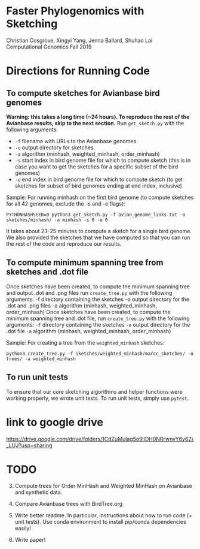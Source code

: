 # Faster Phylogenomics with Sketching
Christian Cosgrove, Xingyi Yang, Jenna Ballard, Shuhao Lai\
Computational Genomics Fall 2019

# Directions for Running Code

## To compute sketches for Avianbase bird genomes
**Warning: this takes a long time (~24 hours). To reproduce the rest of the Avianbase results, skip to the next section.**
Run `get_sketch.py` with the following arguments:
- `-f` filename with URLs to the Avianbase genomes
- `-o` output directory for sketches
- `-a` algorithm (minhash, weighted\_minhash, order\_minhash)
- `-s` start index in bird genome file for which to compute sketch
       (this is in case you want to get the sketches for a specific subset of the bird genomes)
- `-e` end index in bird genome file for which to compute sketch
       (to get sketches for subset of bird genomes ending at end index, inclusive)

Sample: For running minhash on the first bird genome (to compute sketches for all 42 genomes, exclude the -s and -e flags):

`PYTHONHASHSEED=0 python3 get_sketch.py -f avian_genome_links.txt -o sketches/minhash/ -a minhash -s 0 -e 0`

It takes about 23-25 minutes to compute a sketch for a single bird genome. We also provided the sketches that we have computed so that you can run the rest of the code and reproduce our results.

## To compute minimum spanning tree from sketches and  .dot file
Once sketches have been created, to compute the minimum spanning tree and output
    .dot and .png files
run `create_tree.py` with the following arguments:
    -f directory containing the sketches
    -o output directory for the .dot and .png files
    -a algorithm (minhash, weighted_minhash, order_minhash)
Once sketches have been created, to compute the minimum spanning tree and .dot file,
run `create_tree.py` with the following arguments:
    `-f` directory containing the sketches
    `-o` output directory for the .dot file
    `-a` algorithm (minhash, weighted_minhash, order_minhash)

Sample: For creating a tree from the `weighted_minhash` sketches:

`python3 create_tree.py -f sketches/weighted_minhash/marcc_sketches/ -o trees/ -a weighted_minhash`

## To run unit tests
To ensure that our core sketching algorithms and helper functions were working properly, we wrote unit tests. To run unit tests, simply use `pytest`.

# link to google drive 
https://drive.google.com/drive/folders/1CdZuMulag5o9lIDH0NRrwnyY6y62\_LUJ?usp=sharing


# TODO 

3. Compute trees for Order MinHash and Weighted MinHash on Avianbase and synthetic data.

4. Compare Avianbase trees with BirdTree.org

5. Write better readme. In particular, instructions about how to run code (+ unit tests).
 Use conda environment to install pip/conda dependencies easily!

6. Write paper!
